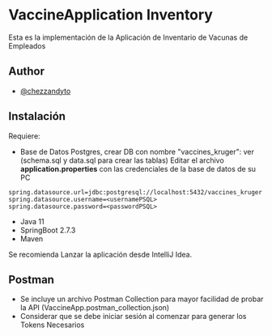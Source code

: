 # VaccineApplication Inventory

Esta es la implementación de la Aplicación de Inventario de Vacunas de Empleados




## Author

- [@chezzandyto](https://www.github.com/chezzandyto)



## Instalación

Requiere:
- Base de Datos Postgres, crear DB con nombre "vaccines_kruger": ver (schema.sql y data.sql para crear las tablas)
  Editar el archivo **application.properties** con las credenciales de la base de datos de su PC

```
spring.datasource.url=jdbc:postgresql://localhost:5432/vaccines_kruger
spring.datasource.username=<usernamePSQL>
spring.datasource.password=<passwordPSQL>
```
- Java 11
- SpringBoot 2.7.3
- Maven

Se recomienda Lanzar la aplicación desde IntelliJ Idea.

## Postman
- Se incluye un archivo Postman Collection para mayor facilidad de probar la API (VaccineApp.postman_collection.json)
- Considerar que se debe iniciar sesión al comenzar para generar los Tokens Necesarios